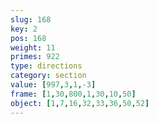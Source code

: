 ```yaml
---
slug: 168
key: 2
pos: 168
weight: 11
primes: 922
type: directions
category: section
value: [997,3,1,-3]
frame: [1,30,800,1,30,10,50]
object: [1,7,16,32,33,36,50,52]
---
```

